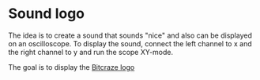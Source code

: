 # Sound logo

The idea is to create a sound that sounds "nice" and also can be displayed on an oscilloscope.
To display the sound, connect the left channel to x and the right channel to y and run the scope
XY-mode.

The goal is to display the [Bitcraze logo](https://www.bitcraze.logo)

